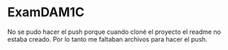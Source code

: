 # ExamDAM1C
No se pudo hacer el push porque cuando cloné el proyecto el readme no estaba creado. Por lo tanto me faltaban archivos para hacer el push.
